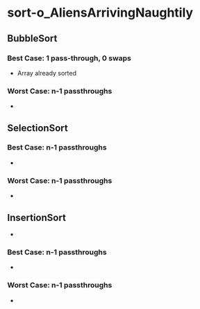 # sort-o_AliensArrivingNaughtily

## BubbleSort

### Best Case: 1 pass-through, 0 swaps
* Array already sorted
### Worst Case: n-1 passthroughs
* 

## SelectionSort

### Best Case: n-1 passthroughs
*
### Worst Case: n-1 passthroughs
*

## InsertionSort
*
### Best Case: n-1 passthroughs
*
### Worst Case: n-1 passthroughs
*
